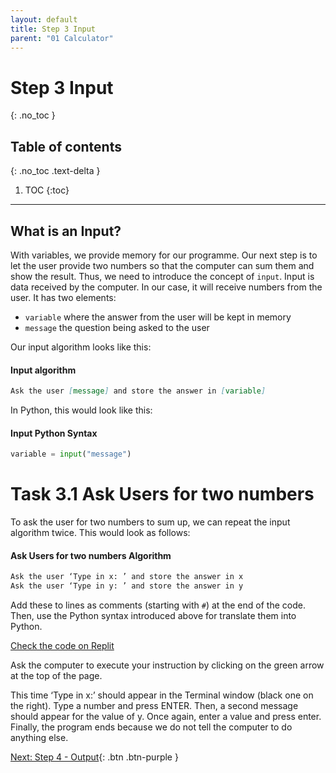 ```yaml
---
layout: default
title: Step 3 Input
parent: "01 Calculator"
---
```


# Step 3 Input
{: .no_toc }

## Table of contents
{: .no_toc .text-delta }

1. TOC
{:toc}

---

## What is an Input?

With variables, we provide memory for our programme. Our next step is to let the user provide two numbers so that the computer can sum them and show the result. Thus, we need to introduce the concept of `input`. Input is data received by the computer. In our case, it will receive numbers from the user. It has two elements:

* `variable` where the answer from the user will be kept in memory
* `message` the question being asked to the user

Our input algorithm looks like this: 

#### Input algorithm

```markdown
Ask the user [message] and store the answer in [variable]
```

In Python, this would look like this:

#### Input Python Syntax

```python
variable = input("message")
```

# Task 3.1 Ask Users for two numbers

To ask the user for two numbers to sum up, we can repeat the input algorithm twice. This would look as follows:

#### Ask Users for two numbers Algorithm

```markdown
Ask the user ‘Type in x: ’ and store the answer in x
Ask the user ‘Type in y: ’ and store the answer in y
```

Add these to lines as comments (starting with `#`) at the end of the code. Then, use the Python syntax introduced above for translate them into Python.

[Check the code on Replit](https://repl.it/@IO1075/01-calculator-step3)

Ask the computer to execute your instruction by clicking on the green arrow at the top of the page.

This time ‘Type in x:’ should appear in the Terminal window (black one on the right). Type a number and press ENTER. Then, a second message should appear for the value of y. Once again, enter a value and press enter. Finally, the program ends because we do not tell the computer to do anything else.


[Next: Step 4 - Output]({{site.baseurl}}/assignments/01-calculator/step4){: .btn .btn-purple }